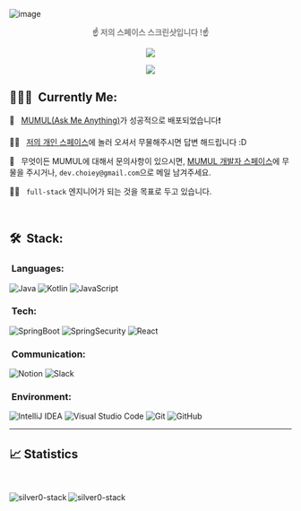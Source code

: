 ![image](https://github.com/silver0-stack/silver0-stack/assets/76518850/488f4398-5d9c-46fc-918c-4ec53b31cee9)
<p align="center">
  <strong style="color: grey;">☝️ 저의 스페이스 스크린샷입니다 !☝️</strong>
</p>

<p align="center">
	<a href="mailto:dev.choiey@gmail.com">
		<img src="https://img.shields.io/badge/Gmail-D14836?style=for-the-badge&logo=gmail&logoColor=white" />
	</a>
</p>
<p align="center">
	<img src="https://komarev.com/ghpvc/?username=silver0-stack1619&color=blueviolet&style=flat-square&label=Profile+Views" />
</p>

## 👨🏻‍💻 &nbsp;Currently Me:
🎉 &nbsp; [MUMUL(Ask Me Anything)](https://mumul.site)가 성공적으로 배포되었습니다❗    

🤸‍♀️ &nbsp; [저의 개인 스페이스](https://mumul.site/4)에 놀러 오셔서 무물해주시면 답변 해드립니다 :D

💌 &nbsp; 무엇이든 MUMUL에 대해서 문의사항이 있으시면, [MUMUL 개발자 스페이스](https://mumul.site/7)에 무물을 주시거나, `dev.choiey@gmail.com`으로 메일 남겨주세요.

👩‍💻 &nbsp; `full-stack` 엔지니어가 되는 것을 목표로 두고 있습니다.


<br />

## 🛠️ &nbsp;Stack:
### &nbsp;Languages:
![Java](https://img.shields.io/badge/java-%23ED8B00.svg?style=for-the-badge&logo=openjdk&logoColor=white)
![Kotlin](https://img.shields.io/badge/kotlin-%237F52FF.svg?style=for-the-badge&logo=kotlin&logoColor=white)
![JavaScript](https://img.shields.io/badge/javascript-%23323330.svg?style=for-the-badge&logo=javascript&logoColor=%23F7DF1E)

### &nbsp;Tech:

![SpringBoot](https://img.shields.io/badge/SpringBoot-%236DB33F.svg?style=for-the-badge&logo=SpringBoot&logoColor=white)
![SpringSecurity](https://img.shields.io/badge/SpringSecurity-%236DB33F.svg?style=for-the-badge&logo=SpringSecurity&logoColor=white)
![React](https://img.shields.io/badge/react-%2320232a.svg?style=for-the-badge&logo=react&logoColor=%2361DAFB)

### &nbsp;Communication:
![Notion](https://img.shields.io/badge/Notion-%23000000.svg?style=for-the-badge&logo=notion&logoColor=white)
![Slack](https://img.shields.io/badge/Slack-4A154B?style=for-the-badge&logo=slack&logoColor=white)

### &nbsp;Environment:
![IntelliJ IDEA](https://img.shields.io/badge/IntelliJIDEA-000000.svg?style=for-the-badge&logo=intellij-idea&logoColor=white)
![Visual Studio Code](https://img.shields.io/badge/Visual%20Studio%20Code-0078d7.svg?style=for-the-badge&logo=visual-studio-code&logoColor=white)
![Git](https://img.shields.io/badge/git-%23F05033.svg?style=for-the-badge&logo=git&logoColor=white)
![GitHub](https://img.shields.io/badge/github-%23121011.svg?style=for-the-badge&logo=github&logoColor=white)

<hr />

## 📈 Statistics

<br/>
<p align="center">
<img align="left" src="https://github-readme-stats.vercel.app/api/top-langs?username=silver0-stack&show_icons=true&theme=dark&locale=en&layout=compact" alt="silver0-stack" All inbuilt themes="dark" />
<img align="left" src="https://github-readme-stats.vercel.app/api?username=silver0-stack&show_icons=true&locale=en&theme=dark" alt="silver0-stack"/>
</p>
